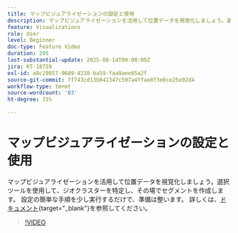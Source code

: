 ```yaml
---
title: マップビジュアライゼーションの設定と使用
description: マップビジュアライゼーションを活用して位置データを視覚化しましょう。選択ツールを使用して、ジオクラスターを特定し、その場でセグメントを作成します。 設定の簡単な手順を少し実行するだけで、準備は整います。
feature: Visualizations
role: User
level: Beginner
doc-type: Feature Video
duration: 295
last-substantial-update: 2025-08-14T00:00:00Z
jira: KT-18759
exl-id: a8c29857-9689-4210-ba59-faa9aee65a2f
source-git-commit: 7f743cd13b041347c597a4ffae8f3e8ce25a92d4
workflow-type: tm+mt
source-wordcount: '83'
ht-degree: 31%

---
```


# マップビジュアライゼーションの設定と使用

マップビジュアライゼーションを活用して位置データを視覚化しましょう。選択ツールを使用して、ジオクラスターを特定し、その場でセグメントを作成します。 設定の簡単な手順を少し実行するだけで、準備は整います。 詳しくは、[ドキュメント](https://experienceleague.adobe.com/ja/docs/analytics-platform/using/cja-workspace/visualizations/map){target="_blank"}を参照してください。

>[!VIDEO](https://video.tv.adobe.com/v/3470819/?learn=on&enablevpops)
